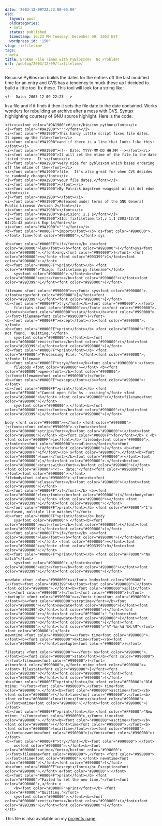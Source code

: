 ```yaml
---
date: '2003-12-09T22:23:00-05:00'
old:
  layout: post
  oldcategories:
  - meta
  status: published
  timestamp: 10:23 PM Tuesday, December 09, 2003 EST
  wordpress_id: '150'
slug: fixfiletime
tags:
- meta
title: Broken File Times with PyBlosxom?  No Problem!
url: /weblog/2003/12/09/fixfiletime/
---
```


Because PyBlosxom builds the dates for the entries off the last modified time for
an entry and CVS has a tendency to muck these up I decided to build a little tool
fix these.  This tool will look for a string like:


    <!-- Date: 2003-12-09 22:23 -->


In a file and if it finds it then it sets the file date to the date contained.  Works
wonders for rebuilding an archive after a mess with CVS.  Syntax highlighting courtesy of GNU source highlight.  Here is the code:





    <tt><i><font color="#9A1900">#!/usr/bin/env python</font></i>
    <i><font color="#9A1900">"""</font></i>
    <i><font color="#9A1900">This handy little script fixes file dates.  It opens up the file</font></i>
    <i><font color="#9A1900">and if there is a line that looks like this:</font></i>
    <i><font color="#9A1900"><!-- Date: YYYY-MM-DD HH:MM --></font></i>
    <i><font color="#9A1900">It will set the mtime of the file to the date listed there.  It's</font></i>
    <i><font color="#9A1900">very nice for pyblosxom which bases ordering off the mtime of the</font></i>
    <i><font color="#9A1900">file.  It's also great for when CVS decides to randomly change</font></i>
    <i><font color="#9A1900">your file dates.</font></i>
    <i><font color="#9A1900"></font></i>
    <i><font color="#9A1900">By Patrick Wagstrom <wagspat at iit dot edu></font></i>
    <i><font color="#9A1900"></font></i>
    <i><font color="#9A1900">Released under terms of the GNU General Public License Version 2</font></i>
    <i><font color="#9A1900"></font></i>
    <i><font color="#9A1900">$Revision: 1.1 $</font></i>
    <i><font color="#9A1900">$Id: fixfiletime.txt,v 1.1 2003/12/10 04:21:43 patrick Exp $</font></i>
    <i><font color="#9A1900">"""</font></i>
    <b><font color="#0000FF">import</font></b> os<font color="#990000">,</font> time<font color="#990000">,</font> sys

    <b><font color="#0000FF">if</font></b> <b><font color="#000000">len</font></b><font color="#990000">(</font>sys<font color="#990000">.</font>argv<font color="#990000">)</font> <font color="#990000"><</font> <font color="#993399">1</font><font color="#990000">:</font>
    <b><font color="#0000FF">print</font></b> <font color="#FF0000">"Usage: fixfiletime.py filename"</font>
    	sys<font color="#990000">.</font><b><font color="#000000">exit</font></b><font color="#990000">(</font><font color="#993399">1</font><font color="#990000">)</font>

    filename <font color="#990000">=</font> sys<font color="#990000">.</font>argv<font color="#990000">[</font><font color="#993399">1</font><font color="#990000">]</font>
    <b><font color="#0000FF">try</font></b><font color="#990000">:</font>
    	filestats <font color="#990000">=</font> os<font color="#990000">.</font><b><font color="#000000">stat</font></b><font color="#990000">(</font>filename<font color="#990000">)</font>
    <b><font color="#0000FF">except</font></b><font color="#990000">:</font>
    <b><font color="#0000FF">print</font></b> <font color="#FF0000">"File not found.  Quitting."</font>
    	sys<font color="#990000">.</font><b><font color="#000000">exit</font></b><font color="#990000">(</font><font color="#993399">1</font><font color="#990000">)</font>
    <b><font color="#0000FF">print</font></b> <font color="#FF0000">"Processing File: "</font><font color="#990000">,</font> filename
    <b><font color="#0000FF">try</font></b><font color="#990000">:</font>
    	filebody <font color="#990000">=</font> <b><font color="#000000">open</font></b><font color="#990000">(</font>filename<font color="#990000">)</font>
    <b><font color="#0000FF">except</font></b><font color="#990000">:</font>
    <b><font color="#0000FF">print</font></b> <font color="#FF0000">"Cannot open file %s - exiting"</font> <font color="#990000">%</font> <font color="#990000">(</font>filename<font color="#990000">)</font>
    	sys<font color="#990000">.</font><b><font color="#000000">exit</font></b><font color="#990000">(</font><font color="#993399">1</font><font color="#990000">)</font>

    body <font color="#990000">=</font> <font color="#990000">[</font>x<font color="#990000">.</font><b><font color="#000000">strip</font></b><font color="#990000">(</font><font color="#990000">)</font> <b><font color="#0000FF">for</font></b> x <b><font color="#0000FF">in</font></b> filebody<font color="#990000">.</font><b><font color="#000000">readlines</font></b><font color="#990000">(</font><font color="#990000">)</font> <b><font color="#0000FF">if</font></b> x<font color="#990000">.</font><b><font color="#000000">lower</font></b><font color="#990000">(</font><font color="#990000">)</font><font color="#990000">.</font><b><font color="#000000">startswith</font></b><font color="#990000">(</font><font color="#FF0000">"<!-- date:"</font><font color="#990000">)</font><font color="#990000">]</font>
    filebody<font color="#990000">.</font><b><font color="#000000">close</font></b><font color="#990000">(</font><font color="#990000">)</font>
    <b><font color="#0000FF">if</font></b> <b><font color="#000000">len</font></b><font color="#990000">(</font>body<font color="#990000">)</font> <font color="#990000">></font> <font color="#993399">1</font><font color="#990000">:</font>
    <b><font color="#0000FF">print</font></b> <font color="#FF0000">"I'm confused, multiple line matches!"</font>
    <b><font color="#0000FF">print</font></b> body
    	sys<font color="#990000">.</font><b><font color="#000000">exit</font></b><font color="#990000">(</font><font color="#993399">1</font><font color="#990000">)</font>
    <b><font color="#0000FF">if</font></b> <b><font color="#000000">len</font></b><font color="#990000">(</font>body<font color="#990000">)</font> <font color="#990000">=</font><font color="#990000">=</font> <font color="#993399">0</font><font color="#990000">:</font>
    <b><font color="#0000FF">print</font></b> <font color="#FF0000">"No match"</font>
    	sys<font color="#990000">.</font><b><font color="#000000">exit</font></b><font color="#990000">(</font><font color="#993399">1</font><font color="#990000">)</font>

    newdate <font color="#990000">=</font> body<font color="#990000">[</font><font color="#993399">0</font><font color="#990000">]</font><font color="#990000">.</font><b><font color="#000000">split</font></b><font color="#990000">(</font><font color="#990000">)</font>
    timetuple <font color="#990000">=</font> time<font color="#990000">.</font><b><font color="#000000">strptime</font></b><font color="#990000">(</font>newdate<font color="#990000">[</font><font color="#993399">2</font><font color="#990000">]</font><font color="#990000">+</font><font color="#FF0000">" "</font><font color="#990000">+</font>newdate<font color="#990000">[</font><font color="#993399">3</font><font color="#990000">]</font><font color="#990000">,</font><font color="#FF0000">"%Y-%m-%d %H:%M"</font><font color="#990000">)</font>
    newmtime <font color="#990000">=</font> time<font color="#990000">.</font><b><font color="#000000">mktime</font></b><font color="#990000">(</font>timetuple<font color="#990000">)</font>

    filestats <font color="#990000">=</font> os<font color="#990000">.</font><b><font color="#000000">stat</font></b><font color="#990000">(</font>filename<font color="#990000">)</font>
    atime<font color="#990000">,</font> mtime <font color="#990000">=</font> filestats<font color="#990000">[</font><font color="#993399">7</font><font color="#990000">:</font><font color="#993399">9</font><font color="#990000">]</font>
    <b><font color="#0000FF">print</font></b> <font color="#FF0000">"Old mtime: "</font><font color="#990000">,</font> time<font color="#990000">.</font><b><font color="#000000">asctime</font></b><font color="#990000">(</font>time<font color="#990000">.</font><b><font color="#000000">localtime</font></b><font color="#990000">(</font>mtime<font color="#990000">)</font><font color="#990000">)</font>
    <b><font color="#0000FF">print</font></b> <font color="#FF0000">"New mtime: "</font><font color="#990000">,</font> time<font color="#990000">.</font><b><font color="#000000">asctime</font></b><font color="#990000">(</font>time<font color="#990000">.</font><b><font color="#000000">localtime</font></b><font color="#990000">(</font>newmtime<font color="#990000">)</font><font color="#990000">)</font>
    <b><font color="#0000FF">try</font></b><font color="#990000">:</font>
    	os<font color="#990000">.</font><b><font color="#000000">utime</font></b><font color="#990000">(</font>filename<font color="#990000">,</font> <font color="#990000">(</font>atime<font color="#990000">,</font> newmtime<font color="#990000">)</font><font color="#990000">)</font>
    <b><font color="#0000FF">except</font></b> Exception<font color="#990000">,</font> e<font color="#990000">:</font>
    <b><font color="#0000FF">print</font></b> <font color="#FF0000">"Failed to set the new time."</font><font color="#990000">,</font> e
    	<b><font color="#0000FF">print</font></b> <font color="#FF0000">"Quitting."</font>
    	sys<font color="#990000">.</font><b><font color="#000000">exit</font></b><font color="#990000">(</font><font color="#993399">1</font><font color="#990000">)</font>
    </tt>






This file is also available on my [projects page](/projects).
